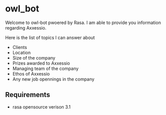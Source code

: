 # owl_bot
Welcome to owl-bot pwoered by Rasa. I am able to provide you information regarding Axxessio.

Here is the list of topics I can answer about
- Clients
- Location
- Size of the company
- Prizes awarded to Axxessio
- Managing team of the company
- Ethos of Axxessio
- Any new job opennings in the company

## Requirements
- rasa opensource verison 3.1

